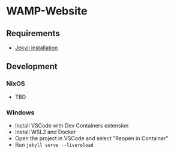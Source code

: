 # WAMP-Website

## Requirements

- [Jekyll installation](https://jekyllrb.com/docs/installation/)

## Development

### NixOS

- TBD

### Windows

- Install VSCode with Dev Containers extension
- Install WSL2 and Docker
- Open the project in VSCode and select "Reopen in Container"
- Run `jekyll serve --livereload`
